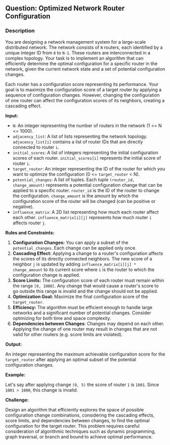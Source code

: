 ## Question: Optimized Network Router Configuration

### Description

You are designing a network management system for a large-scale distributed network. The network consists of `N` routers, each identified by a unique integer ID from `0` to `N-1`. These routers are interconnected in a complex topology. Your task is to implement an algorithm that can efficiently determine the optimal configuration for a specific router in the network, given the current network state and a set of potential configuration changes.

Each router has a configuration score representing its performance. Your goal is to maximize the configuration score of a target router by applying a sequence of configuration changes. However, changing the configuration of one router can affect the configuration scores of its neighbors, creating a cascading effect.

**Input:**

*   `N`: An integer representing the number of routers in the network (1 <= N <= 1000).
*   `adjacency_list`: A list of lists representing the network topology. `adjacency_list[i]` contains a list of router IDs that are directly connected to router `i`.
*   `initial_scores`: A list of integers representing the initial configuration scores of each router. `initial_scores[i]` represents the initial score of router `i`.
*   `target_router`: An integer representing the ID of the router for which you want to optimize the configuration (0 <= `target_router` < N).
*   `potential_changes`: A list of tuples. Each tuple `(router_id, change_amount)` represents a potential configuration change that can be applied to a specific router. `router_id` is the ID of the router to change the configuration. `change_amount` is the amount by which the configuration score of the router will be changed (can be positive or negative).
*   `influence_matrix`: A 2D list representing how much each router affect each other. `influence_matrix[i][j]` represents how much router `i` affects router `j`.

**Rules and Constraints:**

1.  **Configuration Changes:** You can apply a subset of the `potential_changes`. Each change can be applied only once.
2.  **Cascading Effect:** Applying a change to a router's configuration affects the scores of its directly connected neighbors. The new score of a neighbor `j` is updated by adding `influence_matrix[i][j] * change_amount` to its current score where `i` is the router to which the configuration change is applied.
3.  **Score Limits:** The configuration score of each router must remain within the range `[0, 1000]`. Any change that would cause a router's score to go outside this range is invalid and the change should not be applied.
4.  **Optimization Goal:** Maximize the final configuration score of the `target_router`.
5.  **Efficiency:** The algorithm must be efficient enough to handle large networks and a significant number of potential changes. Consider optimizing for both time and space complexity.
6.  **Dependencies between Changes**: Changes may depend on each other. Applying the change of one router may result in changes that are not valid for other routers (e.g. score limits are violated).

**Output:**

An integer representing the maximum achievable configuration score for the `target_router` after applying an optimal subset of the potential configuration changes.

**Example:**

Let's say after applying change `(0, 5)` the score of router `1` is `1001`. Since `1001 > 1000`, this change is invalid.

**Challenge:**

Design an algorithm that efficiently explores the space of possible configuration change combinations, considering the cascading effects, score limits, and dependencies between changes, to find the optimal configuration for the target router. This problem requires careful consideration of algorithmic techniques such as dynamic programming, graph traversal, or branch and bound to achieve optimal performance.
